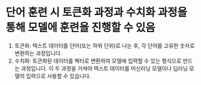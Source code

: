 # 단어 훈련 시 토큰화 과정과 수치화 과정을 통해 모델에 훈련을 진행할 수 있음

1. 토큰화: 텍스트 데이터를 단어(또는 하위 단위)로 나눈 후, 각 단어를 고유한 숫자로 변환하는 과정입니다.
2. 수치화: 토큰화된 데이터를 벡터로 변환하여 모델에 입력할 수 있는 형식으로 만드는 과정입니다.
이 두 과정을 거쳐야 텍스트 데이터를 머신러닝 모델이나 딥러닝 모델의 입력으로 사용할 수 있습니다.